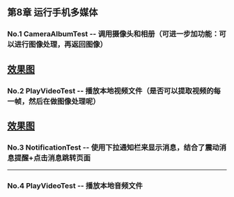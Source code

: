 ## 第8章 运行手机多媒体

### No.1 CameraAlbumTest  --  调用摄像头和相册（可进一步加功能：可以进行图像处理，再返回图像）
[效果图](https://github.com/EDG-Zola/LearnAndroid/tree/master/Chapter8/CameraAlbumTest/resultpng)
----------------------------
### No.2 PlayVideoTest  --  播放本地视频文件（是否可以提取视频的每一帧，然后在做图像处理呢）
[效果图](https://github.com/EDG-Zola/LearnAndroid/tree/master/Chapter8/PlayVideoTest/result.png)
----------------------------
### No.3 NotificationTest  --  使用下拉通知栏来显示消息，结合了震动消息提醒+点击消息跳转页面
----------------------------
### No.4 PlayVideoTest  --  播放本地音频文件
